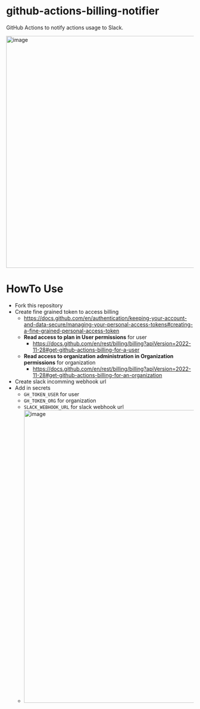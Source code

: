 # github-actions-billing-notifier

GitHub Actions to notify actions usage to Slack.

<img width="622" alt="image" src="https://github.com/yorifuji/billing-actions-monitor/assets/583917/3b10d688-7539-432b-b731-0c906e75798a">

# HowTo Use

- Fork this repository
- Create fine grained token to access billing
  - https://docs.github.com/en/authentication/keeping-your-account-and-data-secure/managing-your-personal-access-tokens#creating-a-fine-grained-personal-access-token
  - **Read access to plan in User permissions** for user
    - https://docs.github.com/en/rest/billing/billing?apiVersion=2022-11-28#get-github-actions-billing-for-a-user
  - **Read access to organization administration in Organization permissions** for organization
    - https://docs.github.com/en/rest/billing/billing?apiVersion=2022-11-28#get-github-actions-billing-for-an-organization
- Create slack incomming webhook url
- Add in secrets
  - `GH_TOKEN_USER` for user
  - `GH_TOKEN_ORG` for organization
  - `SLACK_WEBHOOK_URL` for slack webhook url
  - <img width="785" alt="image" src="https://github.com/yorifuji/billing-actions-monitor/assets/583917/49a2a30c-fce3-419f-86cb-234724a3bef4">
